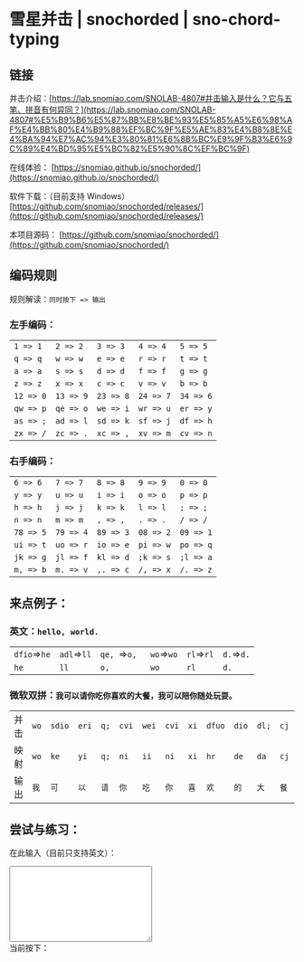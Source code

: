 # 雪星并击 | snochorded | sno-chord-typing

## 链接

并击介绍：[https://lab.snomiao.com/SNOLAB-4807#并击输入是什么？它与五笔、拼音有何异同？](https://lab.snomiao.com/SNOLAB-4807#%E5%B9%B6%E5%87%BB%E8%BE%93%E5%85%A5%E6%98%AF%E4%BB%80%E4%B9%88%EF%BC%9F%E5%AE%83%E4%B8%8E%E4%BA%94%E7%AC%94%E3%80%81%E6%8B%BC%E9%9F%B3%E6%9C%89%E4%BD%95%E5%BC%82%E5%90%8C%EF%BC%9F)

在线体验：
[https://snomiao.github.io/snochorded/](https://snomiao.github.io/snochorded/)

软件下载：（目前支持 Windows）
[https://github.com/snomiao/snochorded/releases/](https://github.com/snomiao/snochorded/releases/)

本项目源码：
[https://github.com/snomiao/snochorded/](https://github.com/snomiao/snochorded/)

## 编码规则

规则解读：`同时按下 => 输出`

### 左手编码：

||||||
|-|-|-|-|-|
|`1 => 1` |`2 => 2` |`3 => 3` |`4 => 4` |`5 => 5` |
|`q => q` |`w => w` |`e => e` |`r => r` |`t => t` |
|`a => a` |`s => s` |`d => d` |`f => f` |`g => g` |
|`z => z` |`x => x` |`c => c` |`v => v` |`b => b` |
|`12 => 0`|`13 => 9`|`23 => 8`|`24 => 7`|`34 => 6`|
|`qw => p`|`qe => o`|`we => i`|`wr => u`|`er => y`|
|`as => ;`|`ad => l`|`sd => k`|`sf => j`|`df => h`|
|`zx => /`|`zc => .`|`xc => ,`|`xv => m`|`cv => n`|

### 右手编码：

||||||
|-|-|-|-|-|
|`6 => 6` |`7 => 7` |`8 => 8` |`9 => 9` |`0 => 0` |
|`y => y` |`u => u` |`i => i` |`o => o` |`p => p` |
|`h => h` |`j => j` |`k => k` |`l => l` |`; => ;` |
|`n => n` |`m => m` |`, => ,` |`. => .` |`/ => /` |
|`78 => 5`|`79 => 4`|`89 => 3`|`08 => 2`|`09 => 1`|
|`ui => t`|`uo => r`|`io => e`|`pi => w`|`po => q`|
|`jk => g`|`jl => f`|`kl => d`|`;k => s`|`;l => a`|
|`m, => b`|`m. => v`|`,. => c`|`/, => x`|`/. => z`|

## 来点例子：

### 英文：`hello, world.`
|||||||
|-|-|-|-|-|-|
| `dfio`=>`he` | `adl`=>`ll` | `qe, `=>`o, ` | `wo`=>`wo` | `rl`=>`rl` | `d.`=>`d.`
| `he`| `ll`| `o, `| `wo`| `rl`| `d.` |


### 微软双拼：`我可以请你吃你喜欢的大餐，我可以陪你随处玩耍。`

|||||||||||||||||||||||||
|-|-|-|-|-|-|-|-|-|-|-|-|-|-|-|-|-|-|-|-|-|-|-|-|
|并击|`wo`|`sdio`|`eri`|`q;`|`cvi`|`wei`|`cvi`|`xi`|`dfuo`|`dio`|`dl;`|`cj`|`,`|`wo`|`sdio`|`eri`|`qw/.`|`cvi`|`s.m`|`weu`|`wj`|`wrip`|
|映射|`wo`|`ke`|`yi`|`q;`|`ni`|`ii`|`ni`|`xi`|`hr`|`de`|`da`|`cj`|`,`|`wo`|`ke`|`yi`|`pz`|`ni`|`sv`|`ii`|`wj`|`uw`|`.`|
|输出|`我`|`可`|`以`|`请`|`你`|`吃`|`你`|`喜`|`欢`|`的`|`大`|`餐`|`，`|`我`|`可`|`以`|`陪`|`你`|`随`|`处`|`玩`|`耍`|`。`|

## 尝试与练习：

在此输入（目前只支持英文）：

<div class="snochorded">
<div><textarea  style="min-width:50%;min-height:10em"></textarea></div>
当前按下：<span></span>
</div>


<script>
// 规则转换函
const 按长度倒序 = (a, b) => b.length - a.length
const 串字符按顺序排序 = (串) => 串.split('').sort().join('')
const 规则向表解析 = (输入规则串, 输出规则串) => {
    const [输入列, 输出列] = [输入规则串, 输出规则串].map(串 => 串.split(' '))
    const 对应关系列 = 输入列.map((输入, 序) => [串字符按顺序排序(输入), 输出列[序]])
    const 对应关系 = Object.fromEntries(对应关系列)
    return 对应关系
}
const 规则表转换 = (规则, 原字符串, 新字符串) => JSON.parse(JSON.stringify(规则).replace(/\d/g, (字符) => 新字符串[原字符串.indexOf(字符)]))
// 插空法
const 全排列 = (串) =>
    串.length <= 1
        ? [串]
        : 串.split('').flatMap((字, 序) =>
            全排列(串.slice(0, 序) + 串.slice(序 + 1))
                .map(排列串 => 字 + 排列串))

// 全排列
const 规则表全序支持 = (规则) => {
    const 规则列 = Object.entries(规则)
    const 全序规则列 = 规则列.flatMap(([键, 值]) => 全排列(键).map(键 => [键, 值]))
    return Object.fromEntries(全序规则列)
}
const 规则表向字母区扩展 = (规则) => {
    // `1234567890` => `qwertyuiop`
    //                 `asdfghjkl;`
    //                 `zxcvbnm,./`
    return {
        ...规则,
        ...规则表转换(规则, `1234567890`, `qwertyuiop`),
        ...规则表转换(规则, `1234567890`, `asdfghjkl;`),
        ...规则表转换(规则, `1234567890`, `zxcvbnm,./`),
    }
}
// 定义规则
const 左手规则表 = 规则表全序支持(规则表向字母区扩展(规则向表解析('1 2 3 4 5 34 24 23 13 12', '1 2 3 4 5 6 7 8 9 0')))
const 右手规则表 = 规则表全序支持(规则表向字母区扩展(规则向表解析('90 80 89 79 78 6 7 8 9 0', '1 2 3 4 5 6 7 8 9 0')))
const 左手按键集 = new Set([...Object.keys(左手规则表)].join('').split(''))
const 右手按键集 = new Set([...Object.keys(右手规则表)].join('').split(''))
const 其他字符集 = new Set(" ")
const 可退改字符列 = [...左手按键集, ...右手按键集, ...其他字符集].filter(e => /[a-z]/.test(e))
const 直接映射集 = new Set([...左手按键集, ...右手按键集, ...其他字符集])
const 按键重映射 = (输入) => {
    const 输入字符列 = 输入.split('')
    const 左手输入 = 输入字符列.filter(字 => 左手按键集.has(字)).sort().join('')
    const 右手输入 = 输入字符列.filter(字 => 右手按键集.has(字)).sort().join('')
    const 其他输入 = 输入字符列.filter(字 => (左手输入 + 右手输入).indexOf(字) == -1).join('')
    const 左手输出 = 左手规则表[左手输入] || ''
    const 右手输出 = 右手规则表[右手输入] || ''
    return 左手输出 + 右手输出 + 其他输入
}

const 雪星并击输入区 =  document.querySelector('.snochorded textarea')
const 雪星并击按键显示区 =  document.querySelector('.snochorded span')
var 按下键列 = ""

雪星并击输入区.addEventListener('keydown', (e)=>{
    if(!直接映射集.has(e.key) || e.altKey || e.ctrlKey || e.shiftKey ) return;
    e.preventDefault()
    按下键列 += e.key
    雪星并击按键显示区.innerText = 按下键列
})
雪星并击输入区.addEventListener('keyup', (e)=>{
    if(!直接映射集.has(e.key) || e.altKey || e.ctrlKey || e.shiftKey ) return;
    e.preventDefault()
    雪星并击输入区.value += 按键重映射(按下键列)
    按下键列 = ""
    雪星并击按键显示区.innerText = "无"
})
雪星并击按键显示区.innerText = "无"

</script>